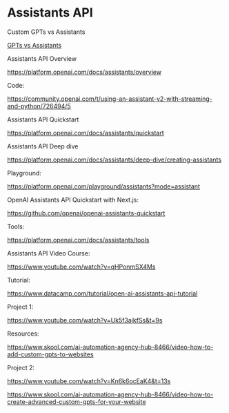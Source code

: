 # Assistants API

Custom GPTs vs Assistants

[GPTs vs Assistants](https://help.openai.com/en/articles/8673914-gpts-vs-assistants)

Assistants API Overview

https://platform.openai.com/docs/assistants/overview

Code:

https://community.openai.com/t/using-an-assistant-v2-with-streaming-and-python/726494/5

Assistants API Quickstart 

https://platform.openai.com/docs/assistants/quickstart


Assistants API Deep dive 

https://platform.openai.com/docs/assistants/deep-dive/creating-assistants

Playground:

https://platform.openai.com/playground/assistants?mode=assistant


OpenAI Assistants API Quickstart with Next.js:

https://github.com/openai/openai-assistants-quickstart


Tools:

https://platform.openai.com/docs/assistants/tools


Assistants API Video Course:

https://www.youtube.com/watch?v=qHPonmSX4Ms

Tutorial:

https://www.datacamp.com/tutorial/open-ai-assistants-api-tutorial


Project 1:

https://www.youtube.com/watch?v=Uk5f3ajkfSs&t=9s

Resources:

https://www.skool.com/ai-automation-agency-hub-8466/video-how-to-add-custom-gpts-to-websites

Project 2:

https://www.youtube.com/watch?v=Kn6k6ocEaK4&t=13s

https://www.skool.com/ai-automation-agency-hub-8466/video-how-to-create-advanced-custom-gpts-for-your-website

